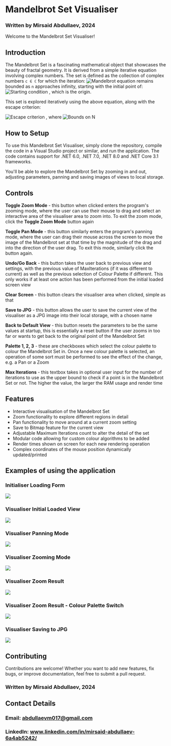 # Mandelbrot Set Visualiser
### Written by Mirsaid Abdullaev, 2024
Welcome to the Mandelbrot Set Visualiser! 

## Introduction

The Mandelbrot Set is a fascinating mathematical object that showcases the beauty of fractal geometry. It is derived from a simple iterative equation involving complex numbers. The set is defined as the collection of complex numbers ``c ∈ ℂ`` for which the iteration:
![Mandelbrot equation](https://latex.codecogs.com/png.image?\dpi{110}&space;\bg_white&space;z_{n&plus;1}&space;=&space;z_{n}^2&space;&plus;&space;c)
remains bounded as ``n`` approaches infinity, starting with the initial point of: ![Starting condition](https://latex.codecogs.com/png.image?\dpi{110}&space;\bg_white&space;z_{0}&space;=&space;0&space;&space;+0i) , which is the origin.

This set is explored iteratively using the above equation, along with the escape criterion:

![Escape criterion](https://latex.codecogs.com/png.image?\dpi{110}&space;\bg_white&space;|z_n|&space;\leq&space;2) , where ![Bounds on N](https://latex.codecogs.com/png.image?\dpi{100}&space;\bg_white&space;0&space;<&space;n\leq&space;MaxIterations)
## How to Setup

To use this Mandelbrot Set Visualiser, simply clone the repository, compile the code in a Visual Studio project or similar, and run the application. The code contains support for .NET 6.0, .NET 7.0, .NET 8.0 and .NET Core 3.1 frameworks.

You'll be able to explore the Mandelbrot Set by zooming in and out, adjusting parameters, panning and saving images of views to local storage.

## Controls

**Toggle Zoom Mode** - this button when clicked enters the program's zooming mode, where the user can use their mouse to drag and select an interactive area of the visualiser area to zoom into. To exit the zoom mode, click the **Toggle Zoom Mode** button again

**Toggle Pan Mode** - this button similarly enters the program's panning mode, where the user can drag their mouse across the screen to move the image of the Mandelbrot set at that time by the magnitude of the drag and into the direction of the user drag. To exit this mode, similarly click the button again.

**Undo/Go Back** - this button takes the user back to previous view and settings, with the previous value of MaxIterations (if it was different to current) as well as the previous selection of Colour Palette if different. This only works if at least one action has been performed from the initial loaded screen view

**Clear Screen** - this button clears the visualiser area when clicked, simple as that

**Save to JPG** - this button allows the user to save the current view of the visualiser as a JPG image into their local storage, with a chosen name

**Back to Default View** - this button resets the parameters to be the same values at startup, this is essentially a reset button if the user zooms in too far or wants to get back to the original point of the Mandelbrot Set

**Palette 1, 2, 3** - these are checkboxes which select the colour palette to colour the Mandelbrot Set in. Once a new colour palette is selected, an operation of some sort must be performed to see the effect of the change, e.g. a Pan or a Zoom

**Max Iterations** - this textbox takes in optional user input for the number of iterations to use as the upper bound to check if a point is in the Mandelbrot Set or not. The higher the value, the larger the RAM usage and render time


## Features

- Interactive visualisation of the Mandelbrot Set
- Zoom functionality to explore different regions in detail
- Pan functionality to move around at a current zoom setting
- Save to Bitmap feature for the current view
- Adjustable Maximum Iterations count to alter the detail of the set
- Modular code allowing for custom colour algorithms to be added
- Render times shown on screen for each new rendering operation
- Complex coordinates of the mouse position dynamically updated/printed

## Examples of using the application

### Initialiser Loading Form
<img src="/UI/Initialiser.png"></img>

### Visualiser Initial Loaded View
<img src="/UI/Visualiser_UI.png"></img>

### Visualiser Panning Mode
<img src="/UI/Visualiser_UI_Panning.png"></img>

### Visualiser Zooming Mode
<img src="/UI/Visualiser_UI_Zooming.png"></img>

### Visualiser Zoom Result
<img src="/UI/Visualiser_UI_Zoomed.png"></img>

### Visualiser Zoom Result - Colour Palette Switch
<img src="/UI/Visualiser_UI_Zooming_ColourPalette.png"></img>

### Visualiser Saving to JPG
<img src="/UI/Visualiser_UI_Saving.png"></img>

## Contributing
Contributions are welcome! Whether you want to add new features, fix bugs, or improve documentation, feel free to submit a pull request.

### Written by Mirsaid Abdullaev, 2024
## Contact Details
### Email: abdullaevm017@gmail.com
### LinkedIn: www.linkedin.com/in/mirsaid-abdullaev-6a4ab5242/
